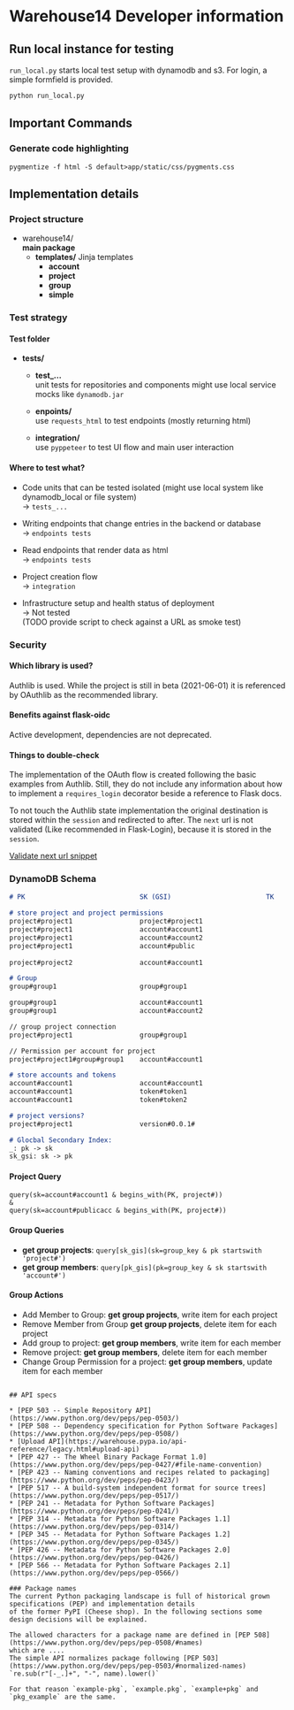 # Warehouse14 Developer information

## Run local instance for testing

`run_local.py` starts local test setup with dynamodb and s3.
For login, a simple formfield is provided.

```bash
python run_local.py
```

## Important Commands

### Generate code highlighting
```
pygmentize -f html -S default>app/static/css/pygments.css
```
  
## Implementation details

### Project structure

* warehouse14/  
  **main package**
  * **templates/**
    Jinja templates
    * **account**
    * **project**
    * **group**
    * **simple**

### Test strategy

#### Test folder

* **tests/**
  * **test_...**  
    unit tests for repositories and components might use local service mocks like `dynamodb.jar`
    
  * **enpoints/**  
    use `requests_html` to test endpoints (mostly returning html)
    
  * **integration/**  
    use `pyppeteer` to test UI flow and main user interaction

#### Where to test what?

* Code units that can be tested isolated (might use local system like dynamodb_local or file system)  
  -> `tests_...`

* Writing endpoints that change entries in the backend or database  
  -> `endpoints tests`

* Read endpoints that render data as html  
  -> `endpoints tests`
  
* Project creation flow  
  -> `integration`

* Infrastructure setup and health status of deployment  
  -> Not tested  
  (TODO provide script to check against a URL as smoke test)

### Security

#### Which library is used?
Authlib is used. While the project is still in beta (2021-06-01) it is referenced by OAuthlib as the recommended library.

#### Benefits against flask-oidc
Active development, dependencies are not deprecated.

#### Things to double-check
The implementation of the OAuth flow is created following the basic examples from Authlib.
Still, they do not include any information about how to implement a `requires_login` decorator beside a reference to Flask docs.

To not touch the Authlib state implementation the original destination is stored within the `session` and redirected to after.
The `next` url is not validated (Like recommended in Flask-Login), because it is stored in the `session`.

[Validate next url snippet](https://web.archive.org/web/20190128010142/http://flask.pocoo.org/snippets/62/)



### DynamoDB Schema
```markdown
# PK                             SK (GSI)                        TK      ATTRS

# store project and project permissions
project#project1                 project#project1                       {name: str, versions: Dict(str, Version)}   isarchived=True
project#project1                 account#account1                       {role: admin}
project#project1                 account#account2                       {role: member}
project#project1                 account#public                         {role: member}
                                                                                     
project#project2                 account#account1                       {role: admin}

# Group                                                                           
group#group1                     group#group1                           {type:GROUP, name, }

group#group1                     account#account1                       {type:GROUP_ACCOUNT, role: admin}
group#group1                     account#account2                       {type:GROUP_ACCOUNT, role: member}

// group project connection
project#project1                 group#group1                           {role: member}

// Permission per account for project
project#project1#group#group1    account#account1                       {role: member}

# store accounts and tokens
account#account1                 account#account1                        {...}
account#account1                 token#token1                            {...}
account#account1                 token#token2                            {...}

# project versions?
project#project1                 version#0.0.1#                          {role: member}

# Glocbal Secondary Index:
_: pk -> sk
sk_gsi: sk -> pk
```

#### Project Query
```
query(sk=account#account1 & begins_with(PK, project#)) 
& 
query(sk=account#publicacc & begins_with(PK, project#))
```

#### Group Queries
- **get group projects**: `query[sk_gis](sk=group_key & pk startswith 'project#')`
- **get group members**: `query[pk_gis](pk=group_key & sk startswith 'account#')`

#### Group Actions
- Add    Member to Group: 
  **get group projects**, write item for each project
- Remove Member from Group
  **get group projects**, delete item for each project
- Add group to project:
  **get group members**, write item for each member
- Remove project:
  **get group members**, delete item for each member
- Change Group Permission for a project:
  **get group members**, update item for each member
```

## API specs

* [PEP 503 -- Simple Repository API](https://www.python.org/dev/peps/pep-0503/)
* [PEP 508 -- Dependency specification for Python Software Packages](https://www.python.org/dev/peps/pep-0508/)
* [Upload API](https://warehouse.pypa.io/api-reference/legacy.html#upload-api)
* [PEP 427 -- The Wheel Binary Package Format 1.0](https://www.python.org/dev/peps/pep-0427/#file-name-convention)
* [PEP 423 -- Naming conventions and recipes related to packaging](https://www.python.org/dev/peps/pep-0423/)
* [PEP 517 -- A build-system independent format for source trees](https://www.python.org/dev/peps/pep-0517/)
* [PEP 241 -- Metadata for Python Software Packages](https://www.python.org/dev/peps/pep-0241/)
* [PEP 314 -- Metadata for Python Software Packages 1.1](https://www.python.org/dev/peps/pep-0314/)
* [PEP 345 -- Metadata for Python Software Packages 1.2](https://www.python.org/dev/peps/pep-0345/)
* [PEP 426 -- Metadata for Python Software Packages 2.0](https://www.python.org/dev/peps/pep-0426/)
* [PEP 566 -- Metadata for Python Software Packages 2.1](https://www.python.org/dev/peps/pep-0566/)

### Package names
The current Python packaging landscape is full of historical grown specifications (PEP) and implementation details
of the former PyPI (Cheese shop). In the following sections some design decisions will be explained.

The allowed characters for a package name are defined in [PEP 508](https://www.python.org/dev/peps/pep-0508/#names)
which are ....
The simple API normalizes package following [PEP 503](https://www.python.org/dev/peps/pep-0503/#normalized-names) `re.sub(r"[-_.]+", "-", name).lower()`

For that reason `example-pkg`, `example.pkg`, `example+pkg` and `pkg_example` are the same. 
